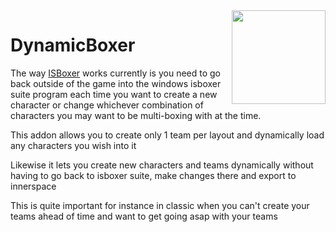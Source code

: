 <img src="https://raw.githubusercontent.com/mooreatv/DynamicBoxer/master/DynamicBoxer.png" height=150 width=150 align=right>

# DynamicBoxer

The way [ISBoxer](http://isboxer.com/wiki/WoW:Quicker_Start_Guide) works currently is you need to go back outside of the game into the windows isboxer suite program each time you want to create a new character or change whichever combination of characters you may want to be multi-boxing with at the time.

This addon allows you to create only 1 team per layout and dynamically load any characters you wish into it

Likewise it lets you create new characters and teams dynamically without having to go back to isboxer suite, make changes there and export to innerspace

This is quite important for instance in classic when you can't create your teams ahead of time and want to get going asap with your teams
